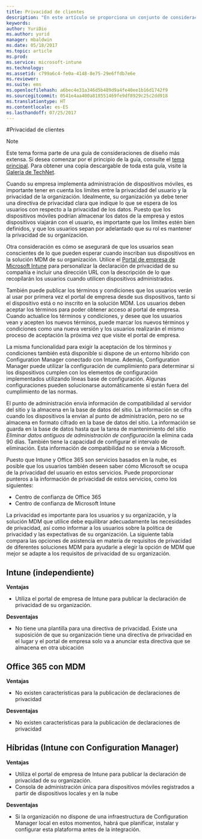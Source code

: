 ```yaml
---
title: Privacidad de clientes
description: "En este artículo se proporciona un conjunto de consideraciones de diseño para la privacidad de clientes que debe usarse en un escenario de administración de dispositivos móviles."
keywords: 
author: YuriDio
ms.author: yurid
manager: mbaldwin
ms.date: 05/18/2017
ms.topic: article
ms.prod: 
ms.service: microsoft-intune
ms.technology: 
ms.assetid: c799a6c4-fe0a-4148-8e75-29e6ffdb7e6e
ms.reviewer: 
ms.suite: ems
ms.openlocfilehash: a6bec4e31a346d5b489d9a4fe40ee1b16d1742f9
ms.sourcegitcommit: 0541e4aa400a818551469fe9df8929c25c2dd918
ms.translationtype: HT
ms.contentlocale: es-ES
ms.lasthandoff: 07/25/2017
---
```

#<a name="client-privacy"></a>Privacidad de clientes

>[!NOTE]
>Este tema forma parte de una guía de consideraciones de diseño más extensa. Si desea comenzar por el principio de la guía, consulte el [tema principal](mdm-design-considerations-guide.md). Para obtener una copia descargable de toda esta guía, visite la [Galería de TechNet](https://gallery.technet.microsoft.com/Mobile-Device-Management-7d401582).

Cuando su empresa implementa administración de dispositivos móviles, es importante tener en cuenta los límites entre la privacidad del usuario y la privacidad de la organización. Idealmente, su organización ya debe tener una directiva de privacidad clara que indique lo que se espera de los usuarios con respecto a la privacidad de los datos. Puesto que los dispositivos móviles podrían almacenar los datos de la empresa y estos dispositivos viajarán con el usuario, es importante que los límites estén bien definidos, y que los usuarios sepan por adelantado que su rol es mantener la privacidad de su organización.

Otra consideración es cómo se asegurará de que los usuarios sean conscientes de lo que pueden esperar cuando inscriban sus dispositivos en la solución MDM de su organización. Utilice el [Portal de empresa de Microsoft Intune](https://technet.microsoft.com/library/dn646957.aspx) para personalizar la declaración de privacidad de su compañía e incluir una dirección URL con la descripción de lo que recopilarán los usuarios cuando utilicen dispositivos administrados.

También puede publicar los términos y condiciones que los usuarios verán al usar por primera vez el portal de empresa desde sus dispositivos, tanto si el dispositivo está o no inscrito en la solución MDM. Los usuarios deben aceptar los términos para poder obtener acceso al portal de empresa. Cuando actualice los términos y condiciones, y desee que los usuarios vean y acepten los nuevos términos, puede marcar los nuevos términos y condiciones como una nueva versión y los usuarios realizarán el mismo proceso de aceptación la próxima vez que visite el portal de empresa.

La misma funcionalidad para exigir la aceptación de los términos y condiciones también está disponible si dispone de un entorno híbrido con Configuration Manager conectado con Intune. Además, Configuration Manager puede utilizar la configuración de cumplimiento para determinar si los dispositivos cumplen con los elementos de configuración implementados utilizando líneas base de configuración. Algunas configuraciones pueden solucionarse automáticamente si están fuera del cumplimiento de las normas.

El punto de administración envía información de compatibilidad al servidor del sitio y la almacena en la base de datos del sitio. La información se cifra cuando los dispositivos la envían al punto de administración, pero no se almacena en formato cifrado en la base de datos del sitio. La información se guarda en la base de datos hasta que la tarea de mantenimiento del sitio  *Eliminar datos antiguos de administración de configuración* la elimina cada 90 días.  También tiene la capacidad de configurar el intervalo de eliminación. Esta información de compatibilidad no se envía a Microsoft.

Puesto que Intune y Office 365 son servicios basados en la nube, es posible que los usuarios también deseen saber cómo Microsoft se ocupa de la privacidad del usuario en estos servicios. Puede proporcionar punteros a la información de privacidad de estos servicios, como los siguientes:

- Centro de confianza de Office 365
- Centro de confianza de Microsoft Intune

La privacidad es importante para los usuarios y su organización, y la solución MDM que utilice debe equilibrar adecuadamente las necesidades de privacidad, así como informar a los usuarios sobre la política de privacidad y las expectativas de su organización. La siguiente tabla compara las opciones de asistencia en materia de requisitos de privacidad de diferentes soluciones MDM para ayudarle a elegir la opción de MDM que mejor se adapte a los requisitos de privacidad de su organización.

## <a name="intune-standalone"></a>Intune (independiente)

**Ventajas**

- Utiliza el portal de empresa de Intune para publicar la declaración de privacidad de su organización.

**Desventajas**

- No tiene una plantilla para una directiva de privacidad. Existe una suposición de que su organización tiene una directiva de privacidad en el lugar y el portal de empresa solo va a anunciar esta directiva que se almacena en otra ubicación

## <a name="office-365-with-mdm"></a>Office 365 con MDM

**Ventajas**

- No existen características para la publicación de declaraciones de privacidad

**Desventajas**

- No existen características para la publicación de declaraciones de privacidad

## <a name="hybrid-intune-with-configmgr"></a>Híbridas (Intune con Configuration Manager)

**Ventajas**

- Utiliza el portal de empresa de Intune para publicar la declaración de privacidad de su organización.
- Consola de administración única para dispositivos móviles registrados a partir de dispositivos locales y en la nube

**Desventajas**

- Si la organización no dispone de una infraestructura de Configuration Manager local en estos momentos, habrá que planificar, instalar y configurar esta plataforma antes de la integración.
